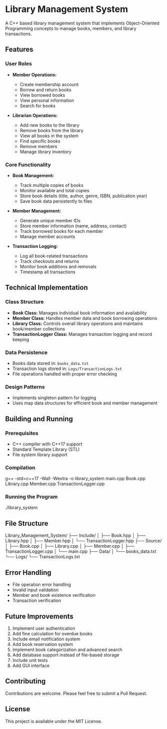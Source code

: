 # Library Management System

A C++ based library management system that implements Object-Oriented Programming concepts to manage books, members, and library transactions.

## Features

### User Roles
- **Member Operations:**
  - Create membership account
  - Borrow and return books
  - View borrowed books
  - View personal information
  - Search for books
  
- **Librarian Operations:**
  - Add new books to the library
  - Remove books from the library
  - View all books in the system
  - Find specific books
  - Remove members
  - Manage library inventory

### Core Functionality
- **Book Management:**
  - Track multiple copies of books
  - Monitor available and total copies
  - Store book details (title, author, genre, ISBN, publication year)
  - Save book data persistently to files

- **Member Management:**
  - Generate unique member IDs
  - Store member information (name, address, contact)
  - Track borrowed books for each member
  - Manage member accounts

- **Transaction Logging:**
  - Log all book-related transactions
  - Track checkouts and returns
  - Monitor book additions and removals
  - Timestamp all transactions

## Technical Implementation

### Class Structure
- **Book Class:** Manages individual book information and availability
- **Member Class:** Handles member data and book borrowing operations
- **Library Class:** Controls overall library operations and maintains book/member collections
- **TransactionLogger Class:** Manages transaction logging and record keeping

### Data Persistence
- Books data stored in: `books_data.txt`
- Transaction logs stored in: `Logs/TransactionLogs.txt`
- File operations handled with proper error checking

### Design Patterns
- Implements singleton pattern for logging
- Uses map data structures for efficient book and member management


## Building and Running

### Prerequisites
- C++ compiler with C++17 support
- Standard Template Library (STL)
- File system library support

### Compilation

g++ -std=c++17 -Wall -Wextra -o library_system main.cpp Book.cpp Library.cpp Member.cpp TransactionLogger.cpp

### Running the Program

./library_system


## File Structure

Library_Management_System/
├── Include/
│   ├── Book.hpp
│   ├── Library.hpp
│   ├── Member.hpp
│   └── TransactionLogger.hpp
├── Source/
│   ├── Book.cpp
│   ├── Library.cpp
│   ├── Member.cpp
│   ├── TransactionLogger.cpp
│   └── main.cpp
├── Data/
│   └── books_data.txt
└── Logs/
    └── TransactionLogs.txt


## Error Handling
- File operation error handling
- Invalid input validation
- Member and book existence verification
- Transaction verification

## Future Improvements
1. Implement user authentication
2. Add fine calculation for overdue books
3. Include email notification system
4. Add book reservation system
5. Implement book categorization and advanced search
6. Add database support instead of file-based storage
7. Include unit tests
8. Add GUI interface

## Contributing
Contributions are welcome. Please feel free to submit a Pull Request.

## License
This project is available under the MIT License.
